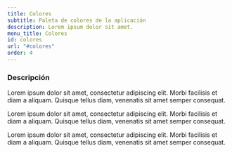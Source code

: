 ```yaml
---
title: Colores
subtitle: Paleta de colores de la aplicación
description: Lorem ipsum dolor sit amet.
menu_title: Colores
id: colores   
url: "#colores"
order: 4 
---
```

 
### Descripción

Lorem ipsum dolor sit amet, consectetur adipiscing elit. Morbi facilisis et diam a aliquam. Quisque tellus diam, venenatis sit amet semper consequat.

Lorem ipsum dolor sit amet, consectetur adipiscing elit. Morbi facilisis et diam a aliquam. Quisque tellus diam, venenatis sit amet semper consequat.

Lorem ipsum dolor sit amet, consectetur adipiscing elit. Morbi facilisis et diam a aliquam. Quisque tellus diam, venenatis sit amet semper consequat.